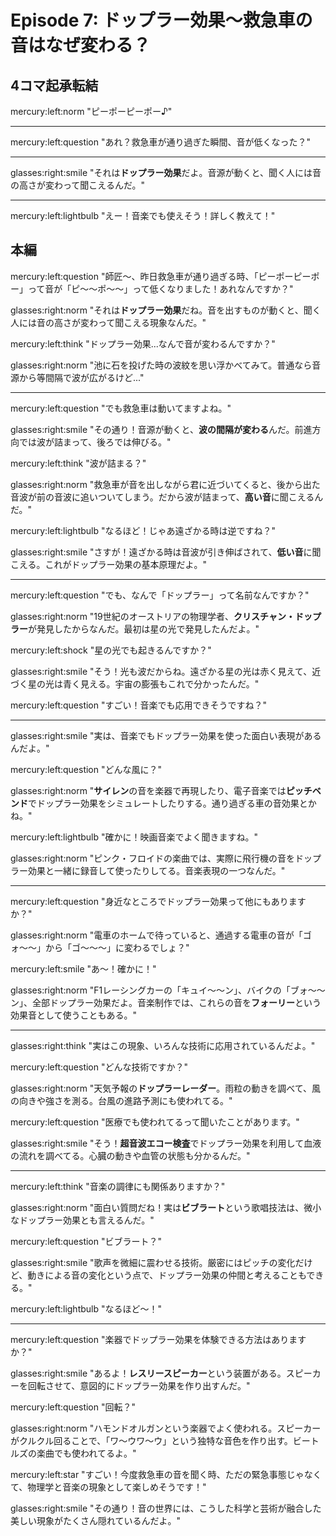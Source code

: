 # Episode 7: ドップラー効果〜救急車の音はなぜ変わる？

## 4コマ起承転結

mercury:left:norm "ピーポーピーポー♪"

---

mercury:left:question "あれ？救急車が通り過ぎた瞬間、音が低くなった？"

---

glasses:right:smile "それは**ドップラー効果**だよ。音源が動くと、聞く人には音の高さが変わって聞こえるんだ。"

---

mercury:left:lightbulb "えー！音楽でも使えそう！詳しく教えて！"

## 本編

mercury:left:question "師匠〜、昨日救急車が通り過ぎる時、「ピーポーピーポー」って音が「ピ〜〜ポ〜〜」って低くなりました！あれなんですか？"

glasses:right:norm "それは**ドップラー効果**だね。音を出すものが動くと、聞く人には音の高さが変わって聞こえる現象なんだ。"

mercury:left:think "ドップラー効果...なんで音が変わるんですか？"

glasses:right:norm "池に石を投げた時の波紋を思い浮かべてみて。普通なら音源から等間隔で波が広がるけど..."

---

mercury:left:question "でも救急車は動いてますよね。"

glasses:right:smile "その通り！音源が動くと、**波の間隔が変わる**んだ。前進方向では波が詰まって、後ろでは伸びる。"

mercury:left:think "波が詰まる？"

glasses:right:norm "救急車が音を出しながら君に近づいてくると、後から出た音波が前の音波に追いついてしまう。だから波が詰まって、**高い音**に聞こえるんだ。"

mercury:left:lightbulb "なるほど！じゃあ遠ざかる時は逆ですね？"

glasses:right:smile "さすが！遠ざかる時は音波が引き伸ばされて、**低い音**に聞こえる。これがドップラー効果の基本原理だよ。"

---

mercury:left:question "でも、なんで「ドップラー」って名前なんですか？"

glasses:right:norm "19世紀のオーストリアの物理学者、**クリスチャン・ドップラー**が発見したからなんだ。最初は星の光で発見したんだよ。"

mercury:left:shock "星の光でも起きるんですか？"

glasses:right:smile "そう！光も波だからね。遠ざかる星の光は赤く見えて、近づく星の光は青く見える。宇宙の膨張もこれで分かったんだ。"

mercury:left:question "すごい！音楽でも応用できそうですね？"

---

glasses:right:smile "実は、音楽でもドップラー効果を使った面白い表現があるんだよ。"

mercury:left:question "どんな風に？"

glasses:right:norm "**サイレン**の音を楽器で再現したり、電子音楽では**ピッチベンド**でドップラー効果をシミュレートしたりする。通り過ぎる車の音効果とかね。"

mercury:left:lightbulb "確かに！映画音楽でよく聞きますね。"

glasses:right:norm "ピンク・フロイドの楽曲では、実際に飛行機の音をドップラー効果と一緒に録音して使ったりしてる。音楽表現の一つなんだ。"

---

mercury:left:question "身近なところでドップラー効果って他にもありますか？"

glasses:right:norm "電車のホームで待っていると、通過する電車の音が「ゴォ〜〜」から「ゴ〜〜〜」に変わるでしょ？"

mercury:left:smile "あ〜！確かに！"

glasses:right:norm "F1レーシングカーの「キュイ〜〜ン」、バイクの「ブォ〜〜ン」、全部ドップラー効果だよ。音楽制作では、これらの音を**フォーリー**という効果音として使うこともある。"

---

glasses:right:think "実はこの現象、いろんな技術に応用されているんだよ。"

mercury:left:question "どんな技術ですか？"

glasses:right:norm "天気予報の**ドップラーレーダー**。雨粒の動きを調べて、風の向きや強さを測る。台風の進路予測にも使われてる。"

mercury:left:question "医療でも使われてるって聞いたことがあります。"

glasses:right:smile "そう！**超音波エコー検査**でドップラー効果を利用して血液の流れを調べてる。心臓の動きや血管の状態も分かるんだ。"

---

mercury:left:think "音楽の調律にも関係ありますか？"

glasses:right:norm "面白い質問だね！実は**ビブラート**という歌唱技法は、微小なドップラー効果とも言えるんだ。"

mercury:left:question "ビブラート？"

glasses:right:smile "歌声を微細に震わせる技術。厳密にはピッチの変化だけど、動きによる音の変化という点で、ドップラー効果の仲間と考えることもできる。"

mercury:left:lightbulb "なるほど〜！"

---

mercury:left:question "楽器でドップラー効果を体験できる方法はありますか？"

glasses:right:smile "あるよ！**レスリースピーカー**という装置がある。スピーカーを回転させて、意図的にドップラー効果を作り出すんだ。"

mercury:left:question "回転？"

glasses:right:norm "ハモンドオルガンという楽器でよく使われる。スピーカーがクルクル回ることで、「ワ〜ウワ〜ウ」という独特な音色を作り出す。ビートルズの楽曲でも使われてるよ。"

mercury:left:star "すごい！今度救急車の音を聞く時、ただの緊急事態じゃなくて、物理学と音楽の現象として楽しめそうです！"

glasses:right:smile "その通り！音の世界には、こうした科学と芸術が融合した美しい現象がたくさん隠れているんだよ。"